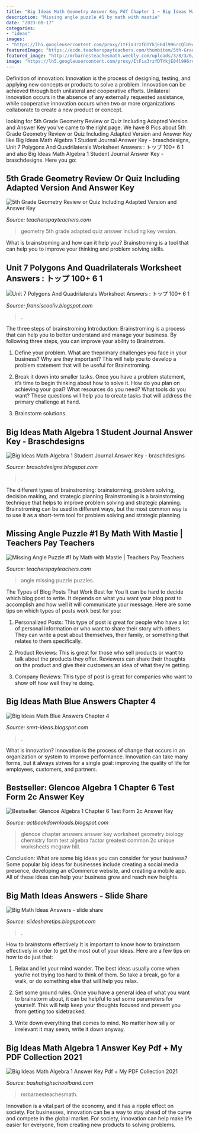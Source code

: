 ```yaml
---
title: "Big Ideas Math Geometry Answer Key Pdf Chapter 1 ~ Big Ideas Math Blue Answers Chapter 4"
description: "Missing angle puzzle #1 by math with mastie"
date: "2023-08-17"
categories:
- "ideas"
images:
- "https://lh5.googleusercontent.com/proxy/ItFia3rzfDTYkjE04l996rcQlD9d9WGg0dH07RCV-Uhb_ncXgotPMqi6rorq_7W4t9DIrzQwCwGnEqOMjGpcyqf4I2rSmJ2OYQlcphH8TTKWvHy4p5ScpiqODIOtKiv-HSvVnizs172nbYlowlxsCw=w1200-h630-p-k-no-nu"
featuredImage: "https://ecdn.teacherspayteachers.com/thumbitem/5th-Grade-Geometry-Review-or-Quiz-Including-Adapted-Version-and-Answer-Key-1500873440/original-589033-3.jpg"
featured_image: "http://mrbarnesteachesmath.weebly.com/uploads/3/8/3/6/38367127/4.2_bigideas_practicea.jpeg"
image: "https://lh5.googleusercontent.com/proxy/ItFia3rzfDTYkjE04l996rcQlD9d9WGg0dH07RCV-Uhb_ncXgotPMqi6rorq_7W4t9DIrzQwCwGnEqOMjGpcyqf4I2rSmJ2OYQlcphH8TTKWvHy4p5ScpiqODIOtKiv-HSvVnizs172nbYlowlxsCw=w1200-h630-p-k-no-nu"
---
```



Definition of innovation:
Innovation is the process of designing, testing, and applying new concepts or products to solve a problem. Innovation can be achieved through both unilateral and cooperative efforts. Unilateral innovation occurs in the absence of any externally requested assistance, while cooperative innovation occurs when two or more organizations collaborate to create a new product or concept.

	

		
looking for 5th Grade Geometry Review or Quiz Including Adapted Version and Answer Key you've came to the right page. We have 8 Pics about 5th Grade Geometry Review or Quiz Including Adapted Version and Answer Key like Big Ideas Math Algebra 1 Student Journal Answer Key - braschdesigns, Unit 7 Polygons And Quadrilaterals Worksheet Answers : トップ 100+ 6 1 and also Big Ideas Math Algebra 1 Student Journal Answer Key - braschdesigns. Here you go:
		
    
## 5th Grade Geometry Review Or Quiz Including Adapted Version And Answer Key

<img loading=lazy src="https://ecdn.teacherspayteachers.com/thumbitem/5th-Grade-Geometry-Review-or-Quiz-Including-Adapted-Version-and-Answer-Key-1500873440/original-589033-3.jpg" onerror="this.onerror=null;this.src='https://tse4.mm.bing.net/th?id=OIP.n3gOFNYXmZAUWsjuvRM-oQAAAA&amp;pid=15.1';" alt="5th Grade Geometry Review or Quiz Including Adapted Version and Answer Key">

_Source: teacherspayteachers.com_

>geometry 5th grade adapted quiz answer including key version. 

	

What is brainstroming and how can it help you?
Brainstroming is a tool that can help you to improve your thinking and problem solving skills.

    
## Unit 7 Polygons And Quadrilaterals Worksheet Answers : トップ 100+ 6 1

<img loading=lazy src="http://lalsclasses.weebly.com/uploads/2/4/1/7/24178758/3270050_orig.png" onerror="this.onerror=null;this.src='https://tse2.mm.bing.net/th?id=OIP.FIqFziZXyiLMyN5Cz6umgAAAAA&amp;pid=15.1';" alt="Unit 7 Polygons And Quadrilaterals Worksheet Answers : トップ 100+ 6 1">

_Source: fransiscooliv.blogspot.com_

>. 

	

The three steps of brainstroming
Introduction:
Brainstroming is a process that can help you to better understand and manage your business. By following three steps, you can improve your ability to Brainstrom.

1. Define your problem. What are theprimary challenges you face in your business? Why are they important? This will help you to develop a problem statement that will be useful for Brainstroming.

2. Break it down into smaller tasks. Once you have a problem statement, it’s time to begin thinking about how to solve it. How do you plan on achieving your goal? What resources do you need? What tools do you want? These questions will help you to create tasks that will address the primary challenge at hand.

3. Brainstorm solutions.

    
## Big Ideas Math Algebra 1 Student Journal Answer Key - Braschdesigns

<img loading=lazy src="https://lh5.googleusercontent.com/proxy/ItFia3rzfDTYkjE04l996rcQlD9d9WGg0dH07RCV-Uhb_ncXgotPMqi6rorq_7W4t9DIrzQwCwGnEqOMjGpcyqf4I2rSmJ2OYQlcphH8TTKWvHy4p5ScpiqODIOtKiv-HSvVnizs172nbYlowlxsCw=w1200-h630-p-k-no-nu" onerror="this.onerror=null;this.src='https://tse4.mm.bing.net/th?id=OIP.Qm5PQ4D_Trn4hzUBKC7qFAHaGE&amp;pid=15.1';" alt="Big Ideas Math Algebra 1 Student Journal Answer Key - braschdesigns">

_Source: braschdesigns.blogspot.com_

>. 

	

The different types of brainstroming: brainstorming, problem solving, decision making, and strategic planning
Brainstroming is a brainstorming technique that helps to improve problem solving and strategic planning. Brainstroming can be used in different ways, but the most common way is to use it as a short-term tool for problem solving and strategic planning.

    
## Missing Angle Puzzle #1 By Math With Mastie | Teachers Pay Teachers

<img loading=lazy src="https://ecdn.teacherspayteachers.com/thumbitem/Missing-Angle-Puzzles-2185334-1500873573/original-2185334-1.jpg" onerror="this.onerror=null;this.src='https://tse1.mm.bing.net/th?id=OIP.thoQx2Gicv5zVfJdgeAOXwAAAA&amp;pid=15.1';" alt="Missing Angle Puzzle #1 by Math with Mastie | Teachers Pay Teachers">

_Source: teacherspayteachers.com_

>angle missing puzzle puzzles. 

	

The Types of Blog Posts That Work Best for You
It can be hard to decide which blog post to write.  It depends on what you want your blog post to accomplish and how well it will communicate your message. Here are some tips on which types of posts work best for you:
1. Personalized Posts: This type of post is great for people who have a lot of personal information or who want to share their story with others. They can write a post about themselves, their family, or something that relates to them specifically.

2. Product Reviews: This is great for those who sell products or want to talk about the products they offer. Reviewers can share their thoughts on the product and give their customers an idea of what they’re getting.

3. Company Reviews: This type of post is great for companies who want to show off how well they’re doing.

    
## Big Ideas Math Blue Answers Chapter 4

<img loading=lazy src="https://image.slidesharecdn.com/2-141112095247-conversion-gate01/95/22-2-638.jpg?cb=1415786002" onerror="this.onerror=null;this.src='https://tse4.mm.bing.net/th?id=OIP.HdCLlPxlcOiK2lAmtFAWrAHaJl&amp;pid=15.1';" alt="Big Ideas Math Blue Answers Chapter 4">

_Source: smrt-ideas.blogspot.com_

>. 

	

What is innovation?
Innovation is the process of change that occurs in an organization or system to improve performance. Innovation can take many forms, but it always strives for a single goal: improving the quality of life for employees, customers, and partners.

    
## Bestseller: Glencoe Algebra 1 Chapter 6 Test Form 2c Answer Key

<img loading=lazy src="https://www.flaminke.com/wp-content/uploads/2018/09/glencoe-geometry-chapter-2-test-form-2c-answers-unique-glencoe-algebra-2-chapter-5-test-form-2c-answers-people-davidjoel-of-glencoe-geometry-chapter-2-test-form-2c-answers.jpg" onerror="this.onerror=null;this.src='https://tse1.mm.bing.net/th?id=OIP.80VuAML37AsBCki8P6SSawHaE7&amp;pid=15.1';" alt="Bestseller: Glencoe Algebra 1 Chapter 6 Test Form 2c Answer Key">

_Source: actbookdownloads.blogspot.com_

>glencoe chapter answers answer key worksheet geometry biology chemistry form test algebra factor greatest common 2c unique worksheets mcgraw hill. 

	

Conclusion: What are some big ideas you can consider for your business?
Some popular big ideas for businesses include creating a social media presence, developing an eCommerce website, and creating a mobile app. All of these ideas can help your business grow and reach new heights.

    
## Big Math Ideas Answers - Slide Share

<img loading=lazy src="https://image.slidesharecdn.com/greenresources1003-150323104214-conversion-gate01/95/green-resources-1003-3-638.jpg?cb=1427125373" onerror="this.onerror=null;this.src='https://tse4.mm.bing.net/th?id=OIP.KQ6ssjeqxhVozMLfykz-hwHaJl&amp;pid=15.1';" alt="Big Math Ideas Answers - slide share">

_Source: slidesharetips.blogspot.com_

>. 

	

How to brainstorm effectively
It is important to know how to brainstorm effectively in order to get the most out of your ideas. Here are a few tips on how to do just that:
1. Relax and let your mind wander. The best ideas usually come when you’re not trying too hard to think of them. So take a break, go for a walk, or do something else that will help you relax.

2. Set some ground rules. Once you have a general idea of what you want to brainstorm about, it can be helpful to set some parameters for yourself. This will help keep your thoughts focused and prevent you from getting too sidetracked.

3. Write down everything that comes to mind. No matter how silly or irrelevant it may seem, write it down anyway.

    
## Big Ideas Math Algebra 1 Answer Key Pdf + My PDF Collection 2021

<img loading=lazy src="http://mrbarnesteachesmath.weebly.com/uploads/3/8/3/6/38367127/4.2_bigideas_practicea.jpeg" onerror="this.onerror=null;this.src='https://tse1.mm.bing.net/th?id=OIP.1BKsiAIVruymVTFFb2ibKgHaJl&amp;pid=15.1';" alt="Big Ideas Math Algebra 1 Answer Key Pdf + My PDF Collection 2021">

_Source: bashahighschoolband.com_

>mrbarnesteachesmath. 

	

Innovation is a vital part of the economy, and it has a ripple effect on society. For businesses, innovation can be a way to stay ahead of the curve and compete in the global market. For society, innovation can help make life easier for everyone, from creating new products to solving problems.

